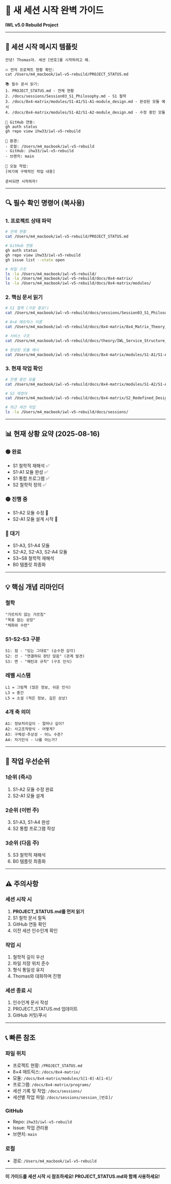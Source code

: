 # 🚀 새 세션 시작 완벽 가이드
**IWL v5.0 Rebuild Project**

---

## 📝 세션 시작 메시지 템플릿

```
안녕! Thomas야. 세션 [번호]를 시작하려고 해.

🔥 먼저 프로젝트 현황 확인:
cat /Users/m4_macbook/iwl-v5-rebuild/PROJECT_STATUS.md

📚 필수 문서 읽기:
1. PROJECT_STATUS.md - 전체 현황
2. /docs/sessions/Session03_S1_Philosophy.md - S1 철학
3. /docs/8x4-matrix/modules/S1-A1/S1-A1-module_design.md - 완성된 모듈 예시
4. /docs/8x4-matrix/modules/S1-A2/S1-A2-module_design.md - 수정 중인 모듈

🔧 GitHub 연동:
gh auth status
gh repo view ihw33/iwl-v5-rebuild

📌 환경:
- 로컬: /Users/m4_macbook/iwl-v5-rebuild
- GitHub: ihw33/iwl-v5-rebuild
- 브랜치: main

🎯 오늘 작업:
[여기에 구체적인 작업 내용]

준비되면 시작하자!
```

---

## 🔍 필수 확인 명령어 (복사용)

### 1. 프로젝트 상태 파악
```bash
# 전체 현황
cat /Users/m4_macbook/iwl-v5-rebuild/PROJECT_STATUS.md

# GitHub 연동
gh auth status
gh repo view ihw33/iwl-v5-rebuild
gh issue list --state open

# 파일 구조
ls -la /Users/m4_macbook/iwl-v5-rebuild/
ls -la /Users/m4_macbook/iwl-v5-rebuild/docs/8x4-matrix/
ls -la /Users/m4_macbook/iwl-v5-rebuild/docs/8x4-matrix/modules/
```

### 2. 핵심 문서 읽기
```bash
# S1 철학 (가장 중요!)
cat /Users/m4_macbook/iwl-v5-rebuild/docs/sessions/Session03_S1_Philosophy.md

# 8×4 매트릭스 이론
cat /Users/m4_macbook/iwl-v5-rebuild/docs/8x4-matrix/8x4_Matrix_Theory_Guide.md

# 서비스 구조
cat /Users/m4_macbook/iwl-v5-rebuild/docs/theory/IWL_Service_Structure_Guide.md

# 완성된 모듈 예시
cat /Users/m4_macbook/iwl-v5-rebuild/docs/8x4-matrix/modules/S1-A1/S1-A1-module_design.md
```

### 3. 현재 작업 확인
```bash
# 진행 중인 모듈
cat /Users/m4_macbook/iwl-v5-rebuild/docs/8x4-matrix/modules/S1-A2/S1-A2-module_design.md

# S2 재정의
cat /Users/m4_macbook/iwl-v5-rebuild/docs/8x4-matrix/S2_Redefined_Design.md

# 최근 세션 작업
ls -la /Users/m4_macbook/iwl-v5-rebuild/docs/sessions/
```

---

## 📊 현재 상황 요약 (2025-08-16)

### 🟢 완료
- S1 철학적 재해석 ✅
- S1-A1 모듈 완성 ✅
- S1 통합 프로그램 ✅
- S2 철학적 정의 ✅

### 🟡 진행 중
- S1-A2 모듈 수정 🔄
- S2-A1 모듈 설계 시작 🔄

### 🔴 대기
- S1-A3, S1-A4 모듈
- S2-A2, S2-A3, S2-A4 모듈
- S3~S8 철학적 재해석
- B0 템플릿 최종화

---

## 💡 핵심 개념 리마인더

### 철학
```
"가르치지 않는 가르침"
"목표 없는 성장"
"체화와 수련"
```

### S1-S2-S3 구분
```
S1: 점 - "있는 그대로" (순수한 감각)
S2: 선 - "연결하되 판단 않음" (관계 발견)
S3: 면 - "패턴과 규칙" (구조 인식)
```

### 레벨 시스템
```
L1 = 그림책 (많은 정보, 쉬운 인식)
L3 = 중간
L5 = 소설 (적은 정보, 깊은 상상)
```

### 4개 축 의미
```
A1: 정보처리깊이 - 얼마나 깊이?
A2: 사고조작방식 - 어떻게?
A3: 구체성-추상성 - 어느 수준?
A4: 자기인식 - 나를 아는가?
```

---

## 🎯 작업 우선순위

### 1순위 (즉시)
1. S1-A2 모듈 수정 완료
2. S2-A1 모듈 설계

### 2순위 (이번 주)
3. S1-A3, S1-A4 완성
4. S2 통합 프로그램 작성

### 3순위 (다음 주)
5. S3 철학적 재해석
6. B0 템플릿 최종화

---

## ⚠️ 주의사항

### 세션 시작 시
1. **PROJECT_STATUS.md를 먼저 읽기**
2. S1 철학 문서 필독
3. GitHub 연동 확인
4. 이전 세션 인수인계 확인

### 작업 시
1. 철학적 깊이 우선
2. 파일 저장 위치 준수
3. 형식 통일성 유지
4. Thomas와 대화하며 진행

### 세션 종료 시
1. 인수인계 문서 작성
2. PROJECT_STATUS.md 업데이트
3. GitHub 커밋/푸시

---

## 📞 빠른 참조

### 파일 위치
- 프로젝트 현황: `/PROJECT_STATUS.md`
- 8×4 매트릭스: `/docs/8x4-matrix/`
- 모듈: `/docs/8x4-matrix/modules/S[1-8]-A[1-4]/`
- 프로그램: `/docs/8x4-matrix/programs/`
- 세션 기록 및 작업: `/docs/sessions/`
- 세션별 작업 파일: `/docs/sessions/session_[번호]/`

### GitHub
- Repo: `ihw33/iwl-v5-rebuild`
- Issue: 작업 관리용
- 브랜치: `main`

### 로컬
- 경로: `/Users/m4_macbook/iwl-v5-rebuild`

---

**이 가이드를 세션 시작 시 참조하세요!**
**PROJECT_STATUS.md와 함께 사용하세요!**